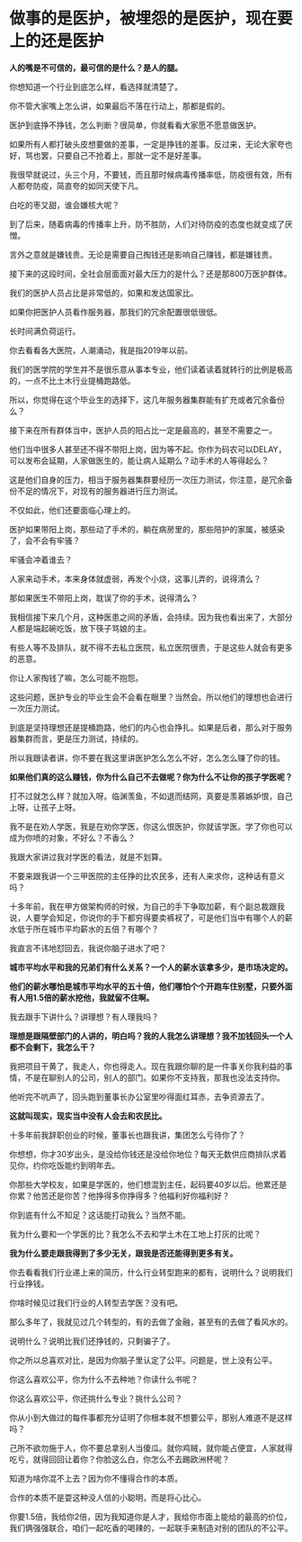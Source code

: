 # 做事的是医护，被埋怨的是医护，现在要上的还是医护

**人的嘴是不可信的，最可信的是什么？是人的腿。**

你想知道一个行业到底怎么样，看选择就清楚了。

你不管大家嘴上怎么讲，如果最后不落在行动上，那都是假的。

医护到底挣不挣钱，怎么判断？很简单，你就看看大家愿不愿意做医护。

如果所有人都打破头皮想要做的差事，一定是挣钱的差事。反过来，无论大家夸也好，骂也罢，只要自己不抢着上，那就一定不是好差事。

我很早就说过，头三个月，不要钱，而且那时候病毒传播率低，防疫很有效，所有人都夸防疫，简直夸的如同天使下凡。

白吃的枣又甜，谁会嫌核大呢？

到了后来，随着病毒的传播率上升，防不胜防，人们对待防疫的态度也就变成了厌憎。

言外之意就是嫌钱贵。无论是需要自己掏钱还是影响自己赚钱，都是嫌钱贵。

接下来的这段时间，全社会层面面对最大压力的是什么？还是那800万医护群体。

我们的医护人员占比是非常低的，如果和发达国家比。

如果你把医护人员看作服务器，那我们的冗余配置很低很低。

长时间满负荷运行。

你去看看各大医院，人潮涌动，我是指2019年以前。

我们的医学院的学生并不是很乐意从事本专业，他们读着读着就转行的比例是极高的，一点不比土木行业提桶跑路低。

所以，你觉得在这个毕业生的选择下，这几年服务器集群能有扩充或者冗余备份么？

接下来在所有群体当中，医护人员的阳占比一定是最高的，甚至不需要之一。

他们当中很多人甚至还不得不带阳上岗，因为等不起。你作为码农可以DELAY，可以发布会延期，人家做医生的，能让病人延期么？动手术的人等得起么？

这是他们自身的压力，相当于服务器集群要经历一次压力测试，你注意，是冗余备份不足的情况下，对现有的服务器进行压力测试。

不仅如此，他们还要面临心理上的。

医护如果带阳上岗，那些动了手术的，躺在病房里的，那些陪护的家属，被感染了，会不会有牢骚？

牢骚会冲着谁去？

人家来动手术，本来身体就虚弱，再发个小烧，这事儿弄的，说得清么？

那如果医生不带阳上岗，耽误了你的手术，说得清么？

我相信接下来几个月，这种医患之间的矛盾，会持续。因为我也看出来了，大部分人都是端起碗吃饭，放下筷子骂娘的主。

有些人等不及排队，就不得不去私立医院，私立医院很贵，于是这些人就会有更多的恶意。

你让人家掏钱了嘛，怎么可能不抱怨。

这些问题，医护专业的毕业生会不会看在眼里？当然会。所以他们的理想也会进行一次压力测试。

到底是坚持理想还是提桶跑路，他们的内心也会挣扎。如果是后者，那么对于服务器集群而言，更是压力测试，持续的。

所以我跟读者讲，你不要在我这里讲医护怎么怎么不好，怎么怎么赚了你的钱。

**如果他们真的这么赚钱，你为什么自己不去做呢？你为什么不让你的孩子学医呢？**

打不过就怎么样？就加入呀。临渊羡鱼，不如退而结网，真要是羡慕嫉妒恨，自己上呀，让孩子上呀。

我不是在劝人学医，我是在劝你学医，你这么恨医护，你就该学医。学了你也可以成为你喷的对象，不好么？不香么？

我跟大家讲过我对学医的看法，就是不划算。

不要来跟我讲一个三甲医院的主任挣的比农民多，还有人来求你，这种话有意义吗？

十多年前，我在甲方做架构师的时候，为自己的手下争取加薪，有个副总裁跟我说，人要学会知足，你说你的手下都穷得要卖裤衩了，可是他们当中有哪个人的薪水低于所在城市平均薪水的五倍？有哪个？

我直言不讳地怼回去，我说你脑子进水了吧？

**城市平均水平和我的兄弟们有什么关系？一个人的薪水该拿多少，是市场决定的。**

**他们的薪水哪怕是城市平均水平的五十倍，他们哪怕个个开跑车住别墅，只要外面有人用1.5倍的薪水挖他，我就留不住啊。**

我去跟手下讲什么？讲理想？有人理我吗？

**理想是跟隔壁部门的人讲的，明白吗？我的人我怎么讲理想？我不加钱回头一个人都不会剩下，我怎么干？**

我把项目干黄了，我走人，你也得走人。现在我跟你聊的是一件事关你我利益的事情，不是在聊别人的公司，别人的部门。如果你不支持我，那我也没法支持你。

他听完不吭声了，回头跑到董事长办公室里吵得面红耳赤，去争资源去了。

**这就叫现实，现实当中没有人会去和农民比。**

十多年前我辞职创业的时候，董事长也跟我讲，集团怎么亏待你了？

你想想，你才30岁出头，是没给你钱还是没给你地位？每天无数供应商排队求着见你，约你吃饭能约到明年去。

你那些大学校友，如果是学医的，他们想混到主任，起码要40岁以后。他累还是你累？他苦还是你苦？他挣得多你挣得多？他福利好你福利好？

你到底有什么不知足？这话能打动我么？当然不能。

我为什么要和一个学医的比？我怎么不去和学土木在工地上打灰的比呢？

**我为什么要走跟我得到了多少无关，跟我是否还能得到更多有关。**

你去看看我们行业递上来的简历，什么行业转型跑来的都有，说明什么？说明我们行业挣钱。

你啥时候见过我们行业的人转型去学医？没有吧。

那么多年了，我就见过几个转型的，有的去做了金融，甚至有的去做了看风水的。

说明什么？说明比我们还挣钱的，只剩骗子了。

你之所以总喜欢对比，是因为你脑子里认定了公平。问题是，世上没有公平。

你这么喜欢公平，你为什么不去种地？你读什么书呢？

你这么喜欢公平，你还挑什么专业？挑什么公司？

你从小到大做过的每件事都充分证明了你根本就不想要公平，那别人难道不是这样吗？

己所不欲勿施于人，你不要总拿别人当傻瓜。就你鸡贼，就你能占便宜，人家就得吃亏，就得回回让着你？你脸这么白，你怎么不去踢欧洲杯呢？

知道为啥你混不上去？因为你不懂得合作的本质。

合作的本质不是耍这种没人信的小聪明，而是将心比心。

你要1.5倍，我给你2倍，因为我知道你是人才，我给你市面上能给的最高的价位，我们俩强强联合，咱们一起吃香的喝辣的，一起联手来制造对别的团队的不公平。